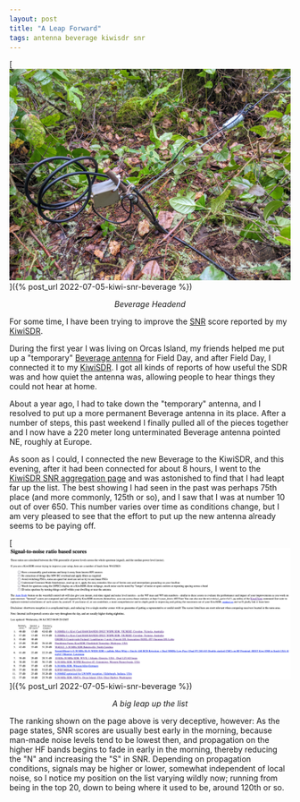 ```yaml
---
layout: post
title: "A Leap Forward"
tags: antenna beverage kiwisdr snr
---
```


[![KiwiSDR SNR List](/assets/img/2022-07-05-beverage-headend.jpg)]({% post_url 2022-07-05-kiwi-snr-beverage %})
*<center>Beverage Headend</center>*

For some time, I have been trying to improve the
[SNR](https://en.wikipedia.org/wiki/Signal-to-noise_ratio) score
reported by my [KiwiSDR](https://kiwisdr.gadallah.net:8073).

During the first year I was living on Orcas Island, my friends helped
me put up a "temporary" [Beverage
antenna](https://en.wikipedia.org/wiki/Beverage_antenna) for Field
Day, and after Field Day, I connected it to my
[KiwiSDR](http://kiwisdr.com/). I got all kinds of reports of how
useful the SDR was and how quiet the antenna was, allowing people to
hear things they could not hear at home.

About a year ago, I had to take down the "temporary" antenna, and I
resolved to put up a more permanent Beverage antenna in its
place. After a number of steps, this past weekend I finally pulled all
of the pieces together and I now have a 220 meter long unterminated
Beverage antenna pointed NE, roughly at Europe.

As soon as I could, I connected the new Beverage to the KiwiSDR, and
this evening, after it had been connected for about 8 hours, I went to
the [KiwiSDR SNR aggregation page](http://rx.linkfanel.net/snr.html)
and was astonished to find that I had leapt far up the list. The best
showing I had seen in the past was perhaps 75th place (and more
commonly, 125th or so), and I saw that I was at number 10 out of
over 650. This number varies over time as conditions change, but I am
very pleased to see that the effort to put up the new antenna already
seems to be paying off.

[![KiwiSDR SNR List](/assets/img/2022-07-05-KiwiSDR_SNR_List.png)]({% post_url 2022-07-05-kiwi-snr-beverage %})
*<center>A big leap up the list</center>*

The ranking shown on the page above is very deceptive, however: As the page
states, SNR scores are usually best early in the morning, because man-made
noise levels tend to be lowest then, and propagation on the higher HF
bands begins to fade in early in the morning, thereby reducing the "N"
and increasing the "S" in SNR. Depending on propagation conditions,
signals may be higher or lower, somewhat independent of local noise,
so I notice my position on the list varying wildly now; running from being
in the top 20, down to being where it used to be, around 120th or so.
